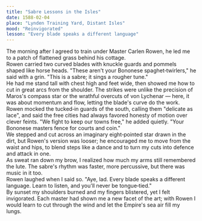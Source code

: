 ```yaml
---
title: "Sabre Lessons in the Isles"
date: 1588-02-04
place: "Lynden Training Yard, Distant Isles"
mood: "Reinvigorated"
lesson: "Every blade speaks a different language"
---
```


The morning after I agreed to train under Master Carlen Rowen, he led me to a patch of flattened grass behind his cottage.  
Rowen carried two curved blades with knuckle guards and pommels shaped like horse heads. "These aren't your Bononese spaghet‐twirlers," he said with a grin. "This is a sabre; it sings a rougher tune."  
He had me stand tall with chest high and feet wide, then showed me how to cut in great arcs from the shoulder. The strikes were unlike the precision of Maros's compass star or the wrathful overcuts of von Lychenar — here, it was about momentum and flow, letting the blade's curve do the work.  
Rowen mocked the tucked‑in guards of the south, calling them "delicate as lace", and said the free cities had always favored honesty of motion over clever feints. "We fight to keep our towns free," he added quietly. "Your Bononese masters fence for courts and coin."  
We stepped and cut across an imaginary eight‑pointed star drawn in the dirt, but Rowen's version was looser; he encouraged me to move from the waist and hips, to blend steps like a dance and to turn my cuts into defence and attack in one.  
As sweat ran down my brow, I realized how much my arms still remembered the lute. The sabre's rhythm was faster, more percussive, but there was music in it too.  
Rowen laughed when I said so. "Aye, lad. Every blade speaks a different language. Learn to listen, and you'll never be tongue‑tied."  
By sunset my shoulders burned and my fingers blistered, yet I felt invigorated. Each master had shown me a new facet of the art; with Rowen I would learn to cut through the wind and let the Empire's sea air fill my lungs. 
